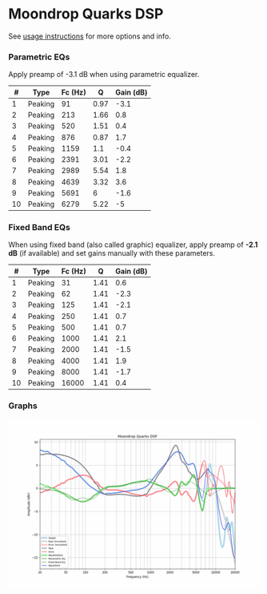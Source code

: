 # Moondrop Quarks DSP
See [usage instructions](https://github.com/jaakkopasanen/AutoEq#usage) for more options and info.

### Parametric EQs
Apply preamp of -3.1 dB when using parametric equalizer.

|   # | Type    |   Fc (Hz) |    Q |   Gain (dB) |
|-----|---------|-----------|------|-------------|
|   1 | Peaking |        91 | 0.97 |        -3.1 |
|   2 | Peaking |       213 | 1.66 |         0.8 |
|   3 | Peaking |       520 | 1.51 |         0.4 |
|   4 | Peaking |       876 | 0.87 |         1.7 |
|   5 | Peaking |      1159 | 1.1  |        -0.4 |
|   6 | Peaking |      2391 | 3.01 |        -2.2 |
|   7 | Peaking |      2989 | 5.54 |         1.8 |
|   8 | Peaking |      4639 | 3.32 |         3.6 |
|   9 | Peaking |      5691 | 6    |        -1.6 |
|  10 | Peaking |      6279 | 5.22 |        -5   |

### Fixed Band EQs
When using fixed band (also called graphic) equalizer, apply preamp of **-2.1 dB** (if available) and set gains manually with these parameters.

|   # | Type    |   Fc (Hz) |    Q |   Gain (dB) |
|-----|---------|-----------|------|-------------|
|   1 | Peaking |        31 | 1.41 |         0.6 |
|   2 | Peaking |        62 | 1.41 |        -2.3 |
|   3 | Peaking |       125 | 1.41 |        -2.1 |
|   4 | Peaking |       250 | 1.41 |         0.7 |
|   5 | Peaking |       500 | 1.41 |         0.7 |
|   6 | Peaking |      1000 | 1.41 |         2.1 |
|   7 | Peaking |      2000 | 1.41 |        -1.5 |
|   8 | Peaking |      4000 | 1.41 |         1.9 |
|   9 | Peaking |      8000 | 1.41 |        -1.7 |
|  10 | Peaking |     16000 | 1.41 |         0.4 |

### Graphs
![](./Moondrop%20Quarks%20DSP.png)
